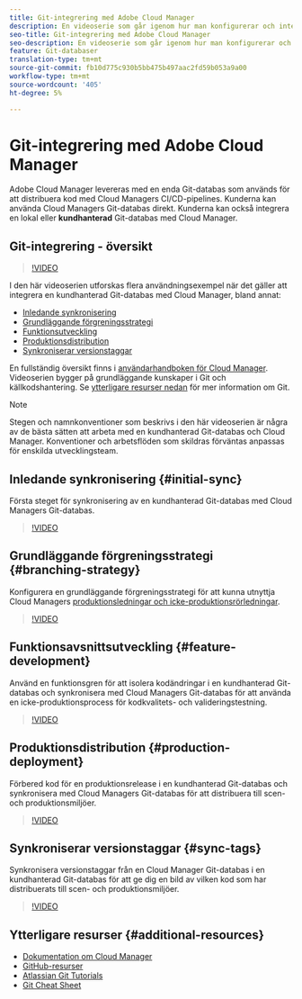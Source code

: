 ```yaml
---
title: Git-integrering med Adobe Cloud Manager
description: En videoserie som går igenom hur man konfigurerar och integrerar en kundhanterad (lokal) Git-databas med Adobe Cloud Manager.
seo-title: Git-integrering med Adobe Cloud Manager
seo-description: En videoserie som går igenom hur man konfigurerar och integrerar en kundhanterad (lokal) Git-databas med Adobe Cloud Manager.
feature: Git-databaser
translation-type: tm+mt
source-git-commit: fb10d775c930b5bb475b497aac2fd59b053a9a00
workflow-type: tm+mt
source-wordcount: '405'
ht-degree: 5%

---
```



# Git-integrering med Adobe Cloud Manager

Adobe Cloud Manager levereras med en enda Git-databas som används för att distribuera kod med Cloud Managers CI/CD-pipelines. Kunderna kan använda Cloud Managers Git-databas direkt. Kunderna kan också integrera en lokal eller **kundhanterad** Git-databas med Cloud Manager.

## Git-integrering - översikt

>[!VIDEO](https://video.tv.adobe.com/v/28710/)

I den här videoserien utforskas flera användningsexempel när det gäller att integrera en kundhanterad Git-databas med Cloud Manager, bland annat:

* [Inledande synkronisering](#initial-sync)
* [Grundläggande förgreningsstrategi](#branching-strategy)
* [Funktionsutveckling](#feature-development)
* [Produktionsdistribution](#production-deployment)
* [Synkroniserar versionstaggar](#sync-tags)

En fullständig översikt finns i [användarhandboken för Cloud Manager](https://docs.adobe.com/content/help/en/experience-manager-cloud-manager/using/introduction-to-cloud-manager.html). Videoserien bygger på grundläggande kunskaper i Git och källkodshantering. Se [ytterligare resurser nedan](#additional-resources) för mer information om Git.

>[!NOTE]
>
> Stegen och namnkonventioner som beskrivs i den här videoserien är några av de bästa sätten att arbeta med en kundhanterad Git-databas och Cloud Manager. Konventioner och arbetsflöden som skildras förväntas anpassas för enskilda utvecklingsteam.

## Inledande synkronisering {#initial-sync}

Första steget för synkronisering av en kundhanterad Git-databas med Cloud Managers Git-databas.

>[!VIDEO](https://video.tv.adobe.com/v/28711/?quality=12)

## Grundläggande förgreningsstrategi {#branching-strategy}

Konfigurera en grundläggande förgreningsstrategi för att kunna utnyttja Cloud Managers [produktionsledningar och icke-produktionsrörledningar](https://docs.adobe.com/content/help/en/experience-manager-cloud-manager/using/how-to-use/configuring-pipeline.html).

>[!VIDEO](https://video.tv.adobe.com/v/28712/?quality=12)

## Funktionsavsnittsutveckling {#feature-development}

Använd en funktionsgren för att isolera kodändringar i en kundhanterad Git-databas och synkronisera med Cloud Managers Git-databas för att använda en icke-produktionsprocess för kodkvalitets- och valideringstestning.

>[!VIDEO](https://video.tv.adobe.com/v/28723/?quality=12)

## Produktionsdistribution {#production-deployment}

Förbered kod för en produktionsrelease i en kundhanterad Git-databas och synkronisera med Cloud Managers Git-databas för att distribuera till scen- och produktionsmiljöer.

>[!VIDEO](https://video.tv.adobe.com/v/28724/?quality=12)

## Synkroniserar versionstaggar {#sync-tags}

Synkronisera versionstaggar från en Cloud Manager Git-databas i en kundhanterad Git-databas för att ge dig en bild av vilken kod som har distribuerats till scen- och produktionsmiljöer.

>[!VIDEO](https://video.tv.adobe.com/v/28725/?quality=12)

## Ytterligare resurser {#additional-resources}

* [Dokumentation om Cloud Manager](https://docs.adobe.com/content/help/en/experience-manager-cloud-manager/using/introduction-to-cloud-manager.html)
* [GitHub-resurser](https://try.github.io)
* [Atlassian Git Tutorials](https://www.atlassian.com/git/tutorials/what-is-version-control)
* [Git Cheat Sheet](https://education.github.com/git-cheat-sheet-education.pdf)